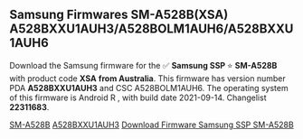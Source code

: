 <h2>Samsung Firmwares SM-A528B(XSA) A528BXXU1AUH3/A528BOLM1AUH6/A528BXXU1AUH6</h2>
Download the Samsung firmware for the ✅ <strong>Samsung SSP </strong> ⭐ <strong>SM-A528B</strong> with product code <strong>XSA</strong> <strong> from Australia</strong>. This firmware has version number PDA <strong>A528BXXU1AUH3</strong> and CSC A528BOLM1AUH6. The operating system of this firmware is Android R , with build date 2021-09-14. Changelist <strong>22311683</strong>.


[SM-A528B](https://samfirm.shop/samsung/model/SM-A528B)
[A528BXXU1AUH3](https://samfirm.shop/samsung/pda/A528BXXU1AUH3)
[Download Firmware Samsung SSP SM-A528B](https://samfirm.shop/samsung/firmware/456529)
